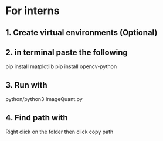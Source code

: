 # For interns
## 1. Create virtual environments (Optional)

## 2. in terminal paste the following

pip install matplotlib
pip install opencv-python

## 3. Run with 
python/python3 ImageQuant.py

## 4. Find path with
Right click on the folder then click copy path
